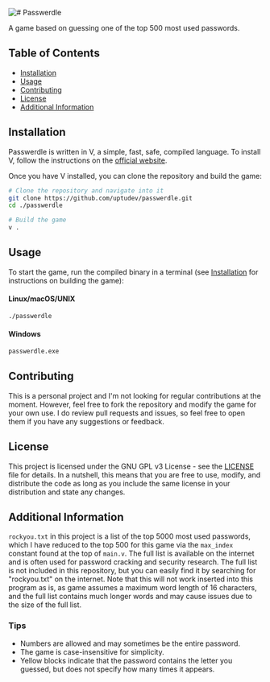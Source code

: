 ![# Passwerdle](https://i.imgur.com/dTuNdYY.png)

A game based on guessing one of the top 500 most used passwords.

## Table of Contents

* [Installation](#installation)
* [Usage](#usage)
* [Contributing](#contributing)
* [License](#license)
* [Additional Information](#additional-information)

## Installation

Passwerdle is written in V, a simple, fast, safe, compiled language. To install V, follow the instructions on the [official website](https://vlang.io).

Once you have V installed, you can clone the repository and build the game:

```sh
# Clone the repository and navigate into it
git clone https://github.com/uptudev/passwerdle.git
cd ./passwerdle

# Build the game
v .
```

## Usage

To start the game, run the compiled binary in a terminal (see [Installation](#installation) for instructions on building the game):

#### Linux/macOS/UNIX

```sh
./passwerdle
```

#### Windows

```cmd
passwerdle.exe
```

## Contributing

This is a personal project and I'm not looking for regular contributions at the moment. However, feel free to fork the repository and modify the game for your own use. I do review pull requests and issues, so feel free to open them if you have any suggestions or feedback.

## License

This project is licensed under the GNU GPL v3 License - see the [LICENSE](LICENSE) file for details. In a nutshell, this means that you are free to use, modify, and distribute the code as long as you include the same license in your distribution and state any changes.

## Additional Information

`rockyou.txt` in this project is a list of the top 5000 most used passwords, which I have reduced to the top 500 for this game via the `max_index` constant found at the top of `main.v`. The full list is available on the internet and is often used for password cracking and security research. The full list is not included in this repository, but you can easily find it by searching for "rockyou.txt" on the internet. Note that this will not work inserted into this program as is, as game assumes a maximum word length of 16 characters, and the full list contains much longer words and may cause issues due to the size of the full list.

### Tips

* Numbers are allowed and may sometimes be the entire password.
* The game is case-insensitive for simplicity.
* Yellow blocks indicate that the password contains the letter you guessed, but does not specify how many times it appears.
